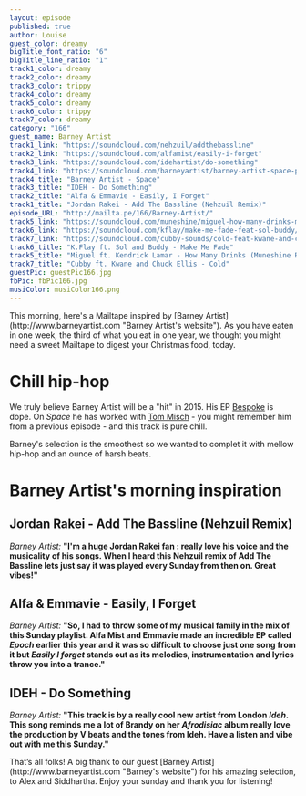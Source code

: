 ```yaml
---
layout: episode
published: true
author: Louise
guest_color: dreamy
bigTitle_font_ratio: "6"
bigTitle_line_ratio: "1"
track1_color: dreamy
track2_color: dreamy
track3_color: trippy
track4_color: dreamy
track5_color: dreamy
track6_color: trippy
track7_color: dreamy
category: "166"
guest_name: Barney Artist
track1_link: "https://soundcloud.com/nehzuil/addthebassline"
track2_link: "https://soundcloud.com/alfamist/easily-i-forget"
track3_link: "https://soundcloud.com/idehartist/do-something"
track4_link: "https://soundcloud.com/barneyartist/barney-artist-space-prod-by-tom-misch"
track4_title: "Barney Artist - Space"
track3_title: "IDEH - Do Something"
track2_title: "Alfa & Emmavie - Easily, I Forget"
track1_title: "Jordan Rakei - Add The Bassline (Nehzuil Remix)"
episode_URL: "http://mailta.pe/166/Barney-Artist/"
track5_link: "https://soundcloud.com/muneshine/miguel-how-many-drinks-muneshine-remix"
track6_link: "https://soundcloud.com/kflay/make-me-fade-feat-sol-buddy/"
track7_link: "https://soundcloud.com/cubby-sounds/cold-feat-kwane-and-current"
track6_title: "K.Flay ft. Sol and Buddy - Make Me Fade"
track5_title: "Miguel ft. Kendrick Lamar - How Many Drinks (Muneshine Remix)"
track7_title: "Cubby ft. Kwane and Chuck Ellis - Cold"
guestPic: guestPic166.jpg
fbPic: fbPic166.jpg
musiColor: musiColor166.png
---
```


<p id="introduction">
This morning, here's a Mailtape inspired by [Barney Artist](http://www.barneyartist.com "Barney Artist's website"). As you have eaten in one week, the third of what you eat in one year, we thought you might need a sweet Mailtape to digest your Christmas food, today. </p>
 
# Chill hip-hop
 
We truly believe Barney Artist will be a "hit" in 2015. His EP [Bespoke](https://soundcloud.com/barneyartist/sets/bespoke-1 "Listen to Bespoke") is dope. On _Space_ he has worked with [Tom Misch](http://mailta.pe/147/Tom-Misch/ "Tom Misch's Mailtape") - you might remember him from a previous episode - and this track is pure chill.

Barney's selection is the smoothest so we wanted to complet it with mellow hip-hop and an ounce of harsh beats.
 
# Barney Artist's morning inspiration
 
## Jordan Rakei - Add The Bassline (Nehzuil Remix)
_Barney Artist:_ **"**I'm a huge Jordan Rakei fan : really love his voice and the musicality of his songs. When I heard this Nehzuil remix of Add The Bassline lets just say it was played every Sunday from then on. Great vibes!**"**
 
## Alfa & Emmavie - Easily, I Forget
_Barney Artist:_ **"**So, I had to throw some of my musical family in the mix of this Sunday playlist. Alfa Mist and Emmavie made an incredible EP called _Epoch_ earlier this year and it was so difficult to choose just one song from it but _Easily I forget_ stands out as its melodies, instrumentation and lyrics throw you into a trance.**"**
 
## IDEH - Do Something
_Barney Artist:_ **"**This track is by a really cool new artist from London _Ideh_. This song reminds me a lot of Brandy on her _Afrodisiac_ album really love the production by V beats and the tones from Ideh. Have a listen and vibe out with me this Sunday.**"** 
 
<p id="outroduction">
That’s all folks! A big thank to our guest [Barney Artist](http://www.barneyartist.com "Barney's website") for his amazing selection, to Alex and Siddhartha. Enjoy your sunday and thank you for listening!
</p>